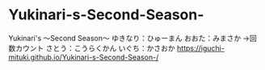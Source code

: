 # Yukinari-s-Second-Season-
Yukinari's ～Second Season～
ゆきなり：ひゅーまん
おおた：みまさか
→回数カウント
さとう：こうらくかん
いぐち：かさおか
https://iguchi-mituki.github.io/Yukinari-s-Second-Season-/
